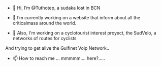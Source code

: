 - 👋 Hi, I’m @Tuthotep, a sudaka lost in BCN

- 🌱 I’m currently working on a website that inform about all the criticalmass around the world.
- 🌱 Also, I'm working on a cyclotourist interest proyect, the SudVelo, a networks of routes for cyclists

And trying to get alive the Guifinet Voip Network..

- 📫 How to reach me ... mmmmm.... here?.....

<!---
Tuthotep/Tuthotep is a ✨ special ✨ repository because its `README.md` (this file) appears on your GitHub profile.
You can click the Preview link to take a look at your changes.
--->
